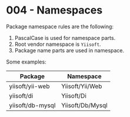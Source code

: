 # 004 - Namespaces

Package namespace rules are the following:

1. PascalCase is used for namespace parts.
2. Root vendor namespace is `Yiisoft`.
3. Package name parts are used in namespace.


Some examples:

| Package          | Namespace
|------------------|-----------------
| yiisoft/yii-web  | Yiisoft/Yii/Web
| yiisoft/di       | Yiisoft/Di
| yiisoft/db-mysql | Yiisoft/Db/Mysql
